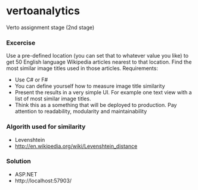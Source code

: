 ﻿# vertoanalytics
Verto assignment stage (2nd stage) 

### Excercise
Use a pre-defined location (you can set that to whatever value you like) to get 50 English language
Wikipedia
articles nearest to that location. Find the most similar image titles used in those articles.
Requirements:
- Use C# or F#
- You can define yourself how to measure image title similarity
- Present the results in a very simple UI. For example one text view with a list of most similar
image titles.
- Think this as a something that will be deployed to production. Pay attention to readability,
modularity and maintainability

### Algorith used for similarity

- Levenshtein
- http://en.wikipedia.org/wiki/Levenshtein_distance

### Solution
- ASP.NET
- http://localhost:57903/
